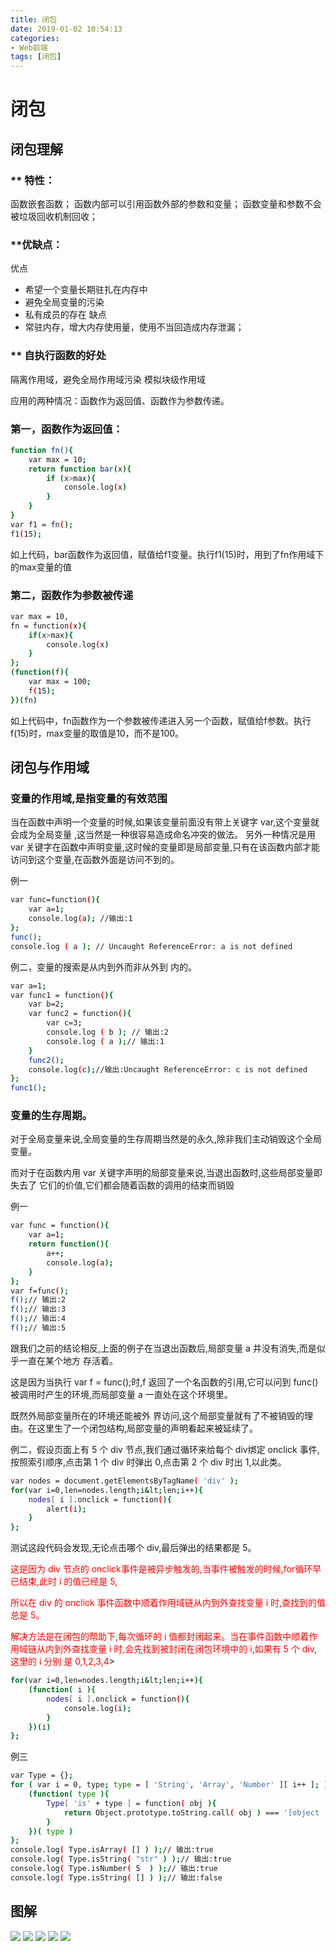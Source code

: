 ```yaml
---
title: 闭包
date: 2019-01-02 10:54:13
categories: 
- Web前端
tags: [闭包]
---
```


# 闭包

## 闭包理解
### ** 特性：
函数嵌套函数；
函数内部可以引用函数外部的参数和变量；
函数变量和参数不会被垃圾回收机制回收；
### **优缺点：
优点 
- 希望一个变量长期驻扎在内存中 
- 避免全局变量的污染 
- 私有成员的存在 
缺点 
- 常驻内存，增大内存使用量，使用不当回造成内存泄漏；

### ** 自执行函数的好处
隔离作用域，避免全局作用域污染
模拟块级作用域

应用的两种情况：函数作为返回值、函数作为参数传递。
### 第一，函数作为返回值：
``` bash
function fn(){
    var max = 10;
    return function bar(x){
        if (x>max){
            console.log(x)
        }
    }
}
var f1 = fn();
f1(15);
```
如上代码，bar函数作为返回值，赋值给f1变量。执行f1(15)时，用到了fn作用域下的max变量的值
### 第二，函数作为参数被传递
``` bash
var max = 10,
fn = function(x){
    if(x>max){
        console.log(x)
    }
};
(function(f){
    var max = 100;
    f(15);
})(fn)
```
如上代码中，fn函数作为一个参数被传递进入另一个函数，赋值给f参数。执行f(15)时，max变量的取值是10，而不是100。
## 闭包与作用域
### 变量的作用域,是指变量的有效范围
当在函数中声明一个变量的时候,如果该变量前面没有带上关键字 var,这个变量就会成为全局变量 ,这当然是一种很容易造成命名冲突的做法。
另外一种情况是用 var 关键字在函数中声明变量,这时候的变量即是局部变量,只有在该函数内部才能访问到这个变量,在函数外面是访问不到的。

例一
``` bash
var func=function(){
    var a=1;
    console.log(a); //输出:1 
};
func();
console.log ( a ); // Uncaught ReferenceError: a is not defined
```

例二，变量的搜索是从内到外而非从外到 内的。
``` bash
var a=1;
var func1 = function(){ 
    var b=2;
    var func2 = function(){ 
        var c=3;
        console.log ( b ); // 输出:2 
        console.log ( a );// 输出:1
    }
    func2();
    console.log(c);//输出:Uncaught ReferenceError: c is not defined
}; 
func1();
```
### 变量的生存周期。
对于全局变量来说,全局变量的生存周期当然是的永久,除非我们主动销毁这个全局变量。

而对于在函数内用 var 关键字声明的局部变量来说,当退出函数时,这些局部变量即失去了 它们的价值,它们都会随着函数的调用的结束而销毁

例一
``` bash
var func = function(){ 
    var a=1;
    return function(){ 
        a++;
        console.log(a);
    } 
};
var f=func();
f();// 输出:2 
f();// 输出:3
f();// 输出:4
f();// 输出:5
```
跟我们之前的结论相反,上面的例子在当退出函数后,局部变量 a 并没有消失,而是似乎一直在某个地方 存活着。

这是因为当执行 var f = func();时,f 返回了一个名函数的引用,它可以问到 func() 被调用时产生的环境,而局部变量 a 一直处在这个环境里。

既然外局部变量所在的环境还能被外 界访问,这个局部变量就有了不被销毁的理由。在这里生了一个闭包结构,局部变量的声明看起来被延续了。

例二，假设页面上有 5 个 div 节点,我们通过循环来给每个 div绑定 onclick 事件,按照索引顺序,点击第 1 个 div 时弹出 0,点击第 2 个 div 时出 1,以此类。
``` bash
var nodes = document.getElementsByTagName( 'div' );
for(var i=0,len=nodes.length;i&lt;len;i++){ 
    nodes[ i ].onclick = function(){
        alert(i); 
    }
};
```
测试这段代码会发现,无论点击哪个 div,最后弹出的结果都是 5。

<font color=red>这是因为 div 节点的 onclick事件是被异步触发的,当事件被触发的时候,for循环早已结束,此时 i 的值已经是 5,

所以在 div 的 onclick 事件函数中顺着作用域链从内到外查找变量 i 时,查找到的值总是 5。

解决方法是在闭包的帮助下,每次循环的 i 值都封闭起来。当在事件函数中顺着作用域链从内到外查找变量 i 时,会先找到被封闭在闭包环境中的 i,如果有 5 个 div,这里的 i 分别 是 0,1,2,3,4</font>>
``` bash
for(var i=0,len=nodes.length;i&lt;len;i++){ 
    (function( i ){
        nodes[ i ].onclick = function(){ 
            console.log(i);
        } 
    })(i)
};
```
例三
``` bash
var Type = {};
for ( var i = 0, type; type = [ 'String', 'Array', 'Number' ][ i++ ]; ){ 
    (function( type ){
        Type[ 'is' + type ] = function( obj ){
            return Object.prototype.toString.call( obj ) === '[object '+ type +']';
        }
    })( type )
};
console.log( Type.isArray( [] ) );// 输出:true
console.log( Type.isString( "str" ) );// 输出:true
console.log( Type.isNumber( 5  ) );// 输出:true
console.log( Type.isString( [] ) );// 输出:false
```
## 图解
![](1.png)
![](2.png)
![](3.png)
![](4.png)
![](5.png)
